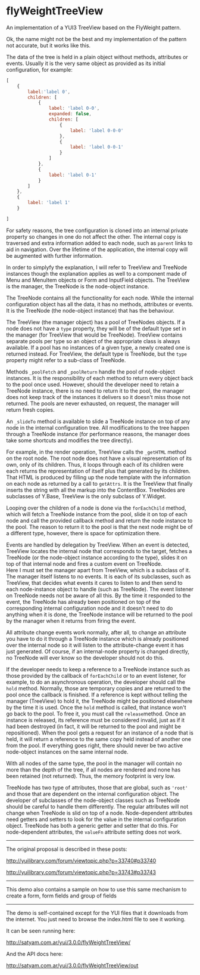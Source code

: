 flyWeightTreeView
=================

An implementation of a YUI3 TreeView based on the FlyWeight pattern.

Ok, the name might not be the best and my implementation of the pattern not accurate, but it works like this.

The data of the tree is held in a plain object without methods, attributes or events.  Usually it is the very same object as provided as its initial configuration, for example:
``` Javascript
[
	{
		label:'label 0',
		children: [
			{
				label: 'label 0-0',
				expanded: false,
				children: [
					{
						label: 'label 0-0-0'
					},
					{
						label: 'label 0-0-1'
					}
				]
			},
			{
				label: 'label 0-1'
			}
		]
	},
	{
		label: 'label 1'
	}

]
```
For safety reasons, the tree configuration is cloned into an internal private property so changes in one do not affect the other.  The internal copy is traversed and extra information added to each node, such as `parent` links to aid in navigation.  Over the lifetime of the application, the internal copy will be augmented with further information.

In order to simplyfy the explanation, I will refer to TreeView and TreeNode instances though the explanation applies as well to a component made of Menu and MenuItem objects or Form and InputField objects.   The TreeView is the manager, the TreeNode is the node-object instance.

The TreeNode contains all the functionality for each node.  While the internal configuration object has all the data, it has no methods, attributes or events.  It is the TreeNode (the node-object instance) that has the behaviour.
 
The TreeView (the manager object) has a pool of TreeNodes objects.   If a node does not have a `type` property, they will be of the default type set in the manager (for TreeView that would be TreeNode).   TreeView contains separate pools per type so an object of the appropriate class is always available. If a pool has no instances of a given type, a newly created one is returned instead.  For TreeView, the default type is TreeNode, but the `type` property might refer to a sub-class of TreeNode.

Methods `_poolFetch` and `_poolReturn` handle the pool of node-object instances. It is the responsibility of each method to return every object back to the pool once used.  However, should the developer need to retain a TreeNode instance, there is no need to return it to the pool, the manager does not keep track of the instances it delivers so it doesn't miss those not returned. The pools are never exhausted, on request, the manager will return fresh copies.

An `_slideTo`  method is available to slide a TreeNode instance on top of any node in the internal configuration tree. All modifications to the tree happen through a TreeNode instance (for performance reasons, the manager does take some shortcuts and modifies the tree directly).

For example, in the render operation, TreeView calls the `_getHTML` method on the root node. The root node does not have a visual representation of its own, only of its children.   Thus, it loops through each of its children were each returns the representation of itself plus that generated by its children.  That HTML is produced by filling up the node template with the information on each node as returned by a call to `getAttrs`.  It is the TreeView that finally inserts the string with all the markup into the ContentBox. TreeNodes are subclasses of Y.Base, TreeView is the only subclass of Y.Widget.

Looping over the children of a node is done via the `forEachChild` method, which will fetch a TreeNode instance from the pool, slide it on top of each node and call the provided callback method and return the node instance to the pool. The reason to return it to the pool is that the next node might be of a different type, however, there is space for optimization there.

Events are handled by delegation by TreeView. When an event is detected, TreeView locates the internal node that corresponds to the target, fetches a TreeNode (or the node-object instance according to the type), slides it on top of that internal node and fires a custom event on TreeNode.  
Here I must set the manager apart from TreeView, which is a subclass of it.  The manager itself listens to no events.  It is each of its subclasses, such as TreeView, that decides what events it cares to listen to and then send to each node-instance object to handle (such as TreeNode).
The event listener on TreeNode needs not be aware of all this.  By the time it responded to the event, the TreeNode has already been positioned on top of the corresponding internal configuration node and it doesn't need to do anything when it is done, the TreeNode instance will be returned to the pool by the manager when it returns from firing the event.

All attribute change events work normally, after all, to change an attribute you have to do it through a TreeNode instance which is already positioned over the internal node so it will listen to the attribute-change event it has just generated.
Of course, if an internal-node property is changed directly, no TreeNode will ever know so the developer should not do this.

If the developer needs to keep a reference to a TreeNode instance such as those provided by the callback of `forEachChild` or to an event listener, for example, to do an asynchronous operation, the developer should call the `hold` method.  Normally, those are temporary copies and are returned to the pool once the callback is finished. If a reference is kept without telling the manager (TreeView) to hold it, the TreeNode might be positioned elsewhere by the time it is used. Once the `hold` method is called, that instance won't go back to the pool.  To free it, you must call the `release`method.  Once an instance is released, its reference must be considered invalid, just as if it had been destroyed (in fact, it will be returned to the pool and might be repositioned).  When the pool gets a request for an instance of a node that is held, it will return a reference to the same copy held instead of another one from the pool.  If everything goes right, there should never be two active node-object instances on the same internal node.

With all nodes of the same type, the pool in the manager will contain no more than the depth of the tree, if all nodes are rendered and none has been retained (not returned).  Thus, the memory footprint is very low.

TreeNode has two type of attributes, those that are global, such as `'root'` and those that are dependent on the internal configuration object.  The developer of subclasses of the node-object classes such as TreeNode should be careful to handle them differently.  The regular attributes will not change when TreeNode is slid on top of a node.  Node-dependent attributes need getters and setters to look for the value in the internal configuration object.  TreeNode has both a generic getter and setter that do this.  For node-dependent attributes, the `valueFn` attribute setting does not work.

---------------------------
The original proposal is described in these posts:

http://yuilibrary.com/forum/viewtopic.php?p=33740#p33740

http://yuilibrary.com/forum/viewtopic.php?p=33743#p33743

---------------------------
This demo also contains a sample on how to use this same mechanism to create a form, form fields and group of fields

------------------------------
The demo is self-contained except for the YUI files that it downloads from the internet.  You just need to browse the index.html file to see it working.

It can be seen running here:

http://satyam.com.ar/yui/3.0.0/flyWeightTreeView/

And the API docs here:

http://satyam.com.ar/yui/3.0.0/flyWeightTreeView/out